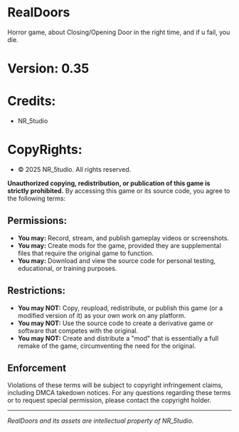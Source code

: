 # RealDoors
Horror game, about Closing/Opening Door in the right time, and if u fail, you die.

# Version: 0.35

# Credits:
- NR_5tudio

# CopyRights:
- © 2025 NR_5tudio. All rights reserved.

**Unauthorized copying, redistribution, or publication of this game is strictly prohibited.** By accessing this game or its source code, you agree to the following terms:

## Permissions:
- **You may:** Record, stream, and publish gameplay videos or screenshots.
- **You may:** Create mods for the game, provided they are supplemental files that require the original game to function.
- **You may:** Download and view the source code for personal testing, educational, or training purposes.

## Restrictions:
- **You may NOT:** Copy, reupload, redistribute, or publish this game (or a modified version of it) as your own work on any platform.
- **You may NOT:** Use the source code to create a derivative game or software that competes with the original.
- **You may NOT:** Create and distribute a "mod" that is essentially a full remake of the game, circumventing the need for the original.

## Enforcement
Violations of these terms will be subject to copyright infringement claims, including DMCA takedown notices. For any questions regarding these terms or to request special permission, please contact the copyright holder.

---
*RealDoors and its assets are intellectual property of NR_5tudio.*